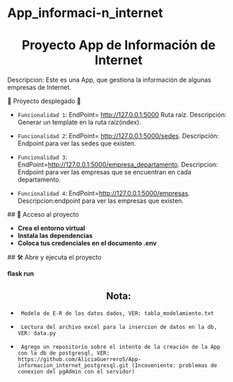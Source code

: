 # App_informaci-n_internet
<h1 align="center"> Proyecto App de Información de Internet  </h1>

<p>Descripcion: 
    Este es una App, que gestiona la información  de algunas empresas de Internet.
</p>

:construction: Proyecto desplegado :construction:

- `Funcionalidad 1`: EndPoint= http://127.0.0.1:5000 Ruta raíz. Descripción: Generar un template en la ruta raíz(index).

- `Funcionalidad 2`: EndPoint= http://127.0.0.1:5000/sedes. Descripción:  Endpoint para ver las sedes que existen.

- `Funcionalidad 3`: EndPoint=http://127.0.0.1:5000/empresa_departamento. Descripcion: Endpoint para ver las empresas que se encuentran en cada departamento.

- `Funcionalidad 4`: EndPoint=http://127.0.0.1:5000/empresas. Descripcion:endpoint para ver las empresas que existen.

\## 📁 Acceso al proyecto

- **Crea el entorno virtual**
- **Instala las dependencias**
- **Coloca tus credenciales en el documento .env**

\## 🛠️ Abre y ejecuta el proyecto

**flask run**

<h2 align="center"> Nota:  </h2>


- ` Modelo de E-R de los datos dados, VER: tabla_modelamiento.txt`

- ` Lectura del archivo excel para la insercion de datos en la db, VER: data.py`

- ` Agrego un repositorio sobre el intento de la creación de la App con la db de postgresql, VER: https://github.com/AliciaGuerreroS/App-informacion_internet_postgresql.git (Incoveniente: problemas de conexion del pgAdmin con el servidor)`






